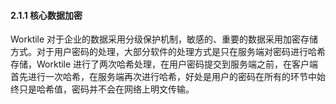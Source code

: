 #### 2.1.1 核心数据加密
Worktile 对于企业的数据采用分级保护机制，敏感的、重要的数据采用加密存储方式。对于用户密码的处理，大部分软件的处理方式是只在服务端对密码进行哈希存储，Worktile 进行了两次哈希处理，在用户密码提交到服务端之前，在客户端首先进行一次哈希，在服务端再次进行哈希，好处是用户的密码在所有的环节中始终只是哈希值，密码并不会在网络上明文传输。